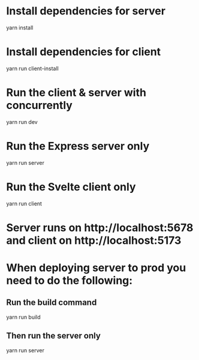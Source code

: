 # Install dependencies for server
yarn install

# Install dependencies for client
yarn run client-install

# Run the client & server with concurrently
yarn run dev

# Run the Express server only
yarn run server

# Run the Svelte client only
yarn run client

# Server runs on http://localhost:5678 and client on http://localhost:5173

# When deploying server to prod you need to do the following:

## Run the build command
yarn run build

## Then run the server only
yarn run server
